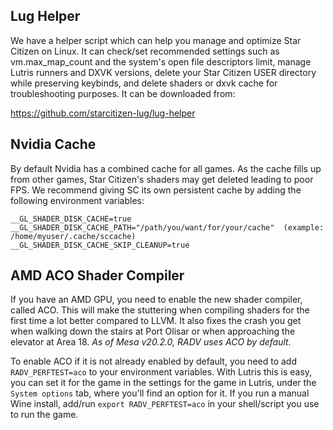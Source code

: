## Lug Helper
We have a helper script which can help you manage and optimize Star Citizen on Linux. It can check/set recommended settings such as vm.max_map_count and the system's open file descriptors limit, manage Lutris runners and DXVK versions, delete your Star Citizen USER directory while preserving keybinds, and delete shaders or dxvk cache for troubleshooting purposes. It can be downloaded from:

https://github.com/starcitizen-lug/lug-helper

## Nvidia Cache

By default Nvidia has a combined cache for all games. As the cache fills up from other games, Star Citizen's shaders may get deleted leading to poor FPS. We recommend giving SC its own persistent cache by adding the following environment variables:

```
__GL_SHADER_DISK_CACHE=true
__GL_SHADER_DISK_CACHE_PATH="/path/you/want/for/your/cache"  (example: /home/myuser/.cache/sccache)
__GL_SHADER_DISK_CACHE_SKIP_CLEANUP=true
```

## AMD ACO Shader Compiler

If you have an AMD GPU, you need to enable the new shader compiler, called ACO. This will make the stuttering when compiling shaders for the first time a lot better compared to LLVM. It also fixes the crash you get when walking down the stairs at Port Olisar or when approaching the elevator at Area 18.
_As of Mesa v20.2.0, RADV uses ACO by default._

To enable ACO if it is not already enabled by default, you need to add `RADV_PERFTEST=aco` to your environment variables. With Lutris this is easy, you can set it for the game in the settings for the game in Lutris, under the `System options` tab, where you'll find an option for it. If you run a manual Wine install, add/run `export RADV_PERFTEST=aco` in your shell/script you use to run the game.